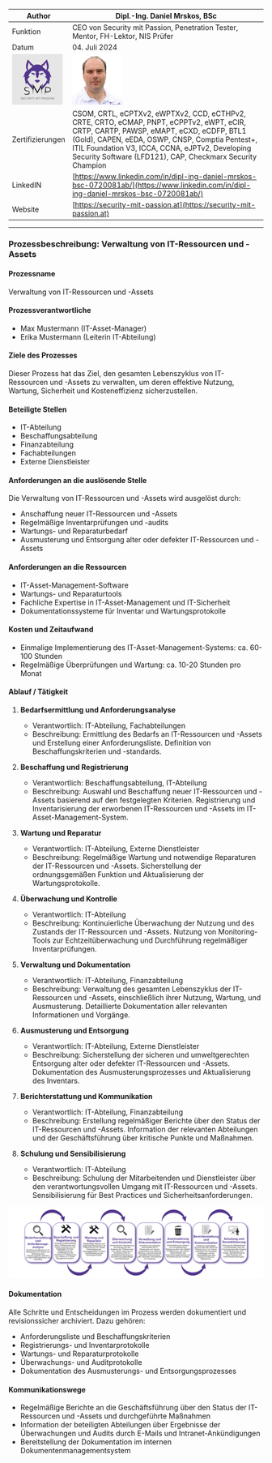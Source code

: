 | Author | Dipl.-Ing. Daniel Mrskos, BSc |  
|--------|---------------------------------------------------------------|   
| Funktion | CEO von Security mit Passion, Penetration Tester, Mentor, FH-Lektor, NIS Prüfer |                               
| Datum  | 04. Juli 2024                                                 |
| <img src="SMP_LOGO.png" alt="Firmenlogo" width="100"/>    | <img src="daniel.jpeg" alt="Author" width="100"/>                         |                                              |
| Zertifizierungen  | CSOM, CRTL, eCPTXv2, eWPTXv2, CCD, eCTHPv2, CRTE, CRTO, eCMAP, PNPT, eCPPTv2, eWPT, eCIR, CRTP, CARTP, PAWSP, eMAPT, eCXD, eCDFP, BTL1 (Gold), CAPEN, eEDA, OSWP, CNSP, Comptia Pentest+, ITIL Foundation V3, ICCA, CCNA, eJPTv2, Developing Security Software (LFD121), CAP, Checkmarx Security Champion                                         |
| LinkedIN  | [https://www.linkedin.com/in/dipl-ing-daniel-mrskos-bsc-0720081ab/](https://www.linkedin.com/in/dipl-ing-daniel-mrskos-bsc-0720081ab/)  
| Website  | [https://security-mit-passion.at](https://security-mit-passion.at)  

---

### Prozessbeschreibung: Verwaltung von IT-Ressourcen und -Assets

#### Prozessname
Verwaltung von IT-Ressourcen und -Assets

#### Prozessverantwortliche
- Max Mustermann (IT-Asset-Manager)
- Erika Mustermann (Leiterin IT-Abteilung)

#### Ziele des Prozesses
Dieser Prozess hat das Ziel, den gesamten Lebenszyklus von IT-Ressourcen und -Assets zu verwalten, um deren effektive Nutzung, Wartung, Sicherheit und Kosteneffizienz sicherzustellen.

#### Beteiligte Stellen
- IT-Abteilung
- Beschaffungsabteilung
- Finanzabteilung
- Fachabteilungen
- Externe Dienstleister

#### Anforderungen an die auslösende Stelle
Die Verwaltung von IT-Ressourcen und -Assets wird ausgelöst durch:
- Anschaffung neuer IT-Ressourcen und -Assets
- Regelmäßige Inventarprüfungen und -audits
- Wartungs- und Reparaturbedarf
- Ausmusterung und Entsorgung alter oder defekter IT-Ressourcen und -Assets

#### Anforderungen an die Ressourcen
- IT-Asset-Management-Software
- Wartungs- und Reparaturtools
- Fachliche Expertise in IT-Asset-Management und IT-Sicherheit
- Dokumentationssysteme für Inventar und Wartungsprotokolle

#### Kosten und Zeitaufwand
- Einmalige Implementierung des IT-Asset-Management-Systems: ca. 60-100 Stunden
- Regelmäßige Überprüfungen und Wartung: ca. 10-20 Stunden pro Monat

#### Ablauf / Tätigkeit

1. **Bedarfsermittlung und Anforderungsanalyse**
   - Verantwortlich: IT-Abteilung, Fachabteilungen
   - Beschreibung: Ermittlung des Bedarfs an IT-Ressourcen und -Assets und Erstellung einer Anforderungsliste. Definition von Beschaffungskriterien und -standards.

2. **Beschaffung und Registrierung**
   - Verantwortlich: Beschaffungsabteilung, IT-Abteilung
   - Beschreibung: Auswahl und Beschaffung neuer IT-Ressourcen und -Assets basierend auf den festgelegten Kriterien. Registrierung und Inventarisierung der erworbenen IT-Ressourcen und -Assets im IT-Asset-Management-System.

3. **Wartung und Reparatur**
   - Verantwortlich: IT-Abteilung, Externe Dienstleister
   - Beschreibung: Regelmäßige Wartung und notwendige Reparaturen der IT-Ressourcen und -Assets. Sicherstellung der ordnungsgemäßen Funktion und Aktualisierung der Wartungsprotokolle.

4. **Überwachung und Kontrolle**
   - Verantwortlich: IT-Abteilung
   - Beschreibung: Kontinuierliche Überwachung der Nutzung und des Zustands der IT-Ressourcen und -Assets. Nutzung von Monitoring-Tools zur Echtzeitüberwachung und Durchführung regelmäßiger Inventarprüfungen.

5. **Verwaltung und Dokumentation**
   - Verantwortlich: IT-Abteilung, Finanzabteilung
   - Beschreibung: Verwaltung des gesamten Lebenszyklus der IT-Ressourcen und -Assets, einschließlich ihrer Nutzung, Wartung, und Ausmusterung. Detaillierte Dokumentation aller relevanten Informationen und Vorgänge.

6. **Ausmusterung und Entsorgung**
   - Verantwortlich: IT-Abteilung, Externe Dienstleister
   - Beschreibung: Sicherstellung der sicheren und umweltgerechten Entsorgung alter oder defekter IT-Ressourcen und -Assets. Dokumentation des Ausmusterungsprozesses und Aktualisierung des Inventars.

7. **Berichterstattung und Kommunikation**
   - Verantwortlich: IT-Abteilung, Finanzabteilung
   - Beschreibung: Erstellung regelmäßiger Berichte über den Status der IT-Ressourcen und -Assets. Information der relevanten Abteilungen und der Geschäftsführung über kritische Punkte und Maßnahmen.

8. **Schulung und Sensibilisierung**
   - Verantwortlich: IT-Abteilung
   - Beschreibung: Schulung der Mitarbeitenden und Dienstleister über den verantwortungsvollen Umgang mit IT-Ressourcen und -Assets. Sensibilisierung für Best Practices und Sicherheitsanforderungen.

<img src="31_prozessgrafik.png" alt="Prozessgrafik" width="800"/> 

#### Dokumentation
Alle Schritte und Entscheidungen im Prozess werden dokumentiert und revisionssicher archiviert. Dazu gehören:
- Anforderungsliste und Beschaffungskriterien
- Registrierungs- und Inventarprotokolle
- Wartungs- und Reparaturprotokolle
- Überwachungs- und Auditprotokolle
- Dokumentation des Ausmusterungs- und Entsorgungsprozesses

#### Kommunikationswege
- Regelmäßige Berichte an die Geschäftsführung über den Status der IT-Ressourcen und -Assets und durchgeführte Maßnahmen
- Information der beteiligten Abteilungen über Ergebnisse der Überwachungen und Audits durch E-Mails und Intranet-Ankündigungen
- Bereitstellung der Dokumentation im internen Dokumentenmanagementsystem